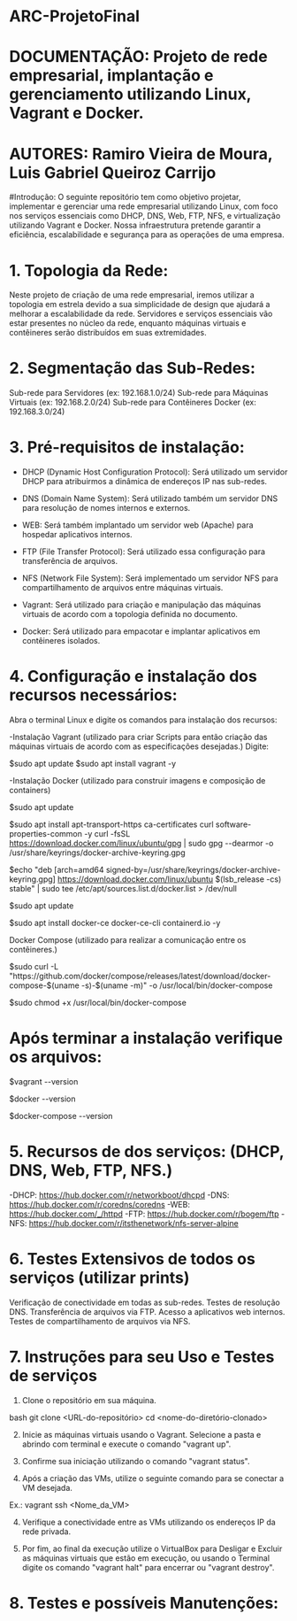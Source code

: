 # ARC-ProjetoFinal

# DOCUMENTAÇÃO: Projeto de rede empresarial, implantação e gerenciamento utilizando Linux, Vagrant e Docker.

# AUTORES: Ramiro Vieira de Moura, Luis Gabriel Queiroz Carrijo

#Introdução: O seguinte repositório tem como objetivo projetar, implementar e gerenciar uma rede empresarial utilizando Linux, com foco nos serviços essenciais como DHCP, DNS, Web, FTP, NFS, e virtualização utilizando Vagrant e Docker. Nossa infraestrutura pretende garantir a eficiência, escalabilidade e segurança para as operações de uma empresa.


# 1. Topologia da Rede:
Neste projeto de criação de uma rede empresarial, iremos utilizar a topologia em estrela devido a sua simplicidade de design que ajudará a melhorar a escalabilidade da rede.
Servidores e serviços essenciais vão estar presentes no núcleo da rede, enquanto máquinas virtuais e contêineres serão distribuídos em suas extremidades.

# 2. Segmentação das Sub-Redes: 
Sub-rede para Servidores (ex: 192.168.1.0/24)
Sub-rede para Máquinas Virtuais (ex: 192.168.2.0/24)
Sub-rede para Contêineres Docker (ex: 192.168.3.0/24)

# 3. Pré-requisitos de instalação:

- DHCP (Dynamic Host Configuration Protocol): Será utilizado um servidor DHCP para atribuirmos a dinâmica de endereços IP nas sub-redes.

- DNS (Domain Name System): Será utilizado também um servidor DNS para resolução de nomes internos e externos.

- WEB: Será também implantado um servidor web (Apache) para hospedar aplicativos internos.

- FTP (File Transfer Protocol): Será utilizado essa configuração para transferência de arquivos.

- NFS (Network File System): Será implementado um servidor NFS para compartilhamento de arquivos entre máquinas virtuais.

- Vagrant: Será utilizado para criação e manipulação das máquinas virtuais de acordo com a topologia definida no documento.

- Docker: Será utilizado para empacotar e implantar aplicativos em contêineres isolados.


# 4. Configuração e instalação dos recursos necessários: 
Abra o terminal Linux e digite os comandos para instalação dos recursos:

-Instalação Vagrant (utilizado para criar Scripts para então criação das máquinas virtuais de acordo com as especificações desejadas.)
Digite:

$sudo apt update
$sudo apt install vagrant -y

-Instalação Docker (utilizado para construir imagens e composição de containers)

$sudo apt update

$sudo apt install apt-transport-https ca-certificates curl software-properties-common -y
curl -fsSL https://download.docker.com/linux/ubuntu/gpg | sudo gpg --dearmor -o /usr/share/keyrings/docker-archive-keyring.gpg

$echo "deb [arch=amd64 signed-by=/usr/share/keyrings/docker-archive-keyring.gpg] https://download.docker.com/linux/ubuntu $(lsb_release -cs) stable" | sudo tee /etc/apt/sources.list.d/docker.list > /dev/null

$sudo apt update

$sudo apt install docker-ce docker-ce-cli containerd.io -y

Docker Compose (utilizado para realizar a comunicação entre os contêineres.)

$sudo curl -L "https://github.com/docker/compose/releases/latest/download/docker-compose-$(uname -s)-$(uname -m)" -o /usr/local/bin/docker-compose

$sudo chmod +x /usr/local/bin/docker-compose

# Após terminar a instalação verifique os arquivos:

$vagrant --version

$docker --version

$docker-compose --version



# 5. Recursos de  dos serviços: (DHCP, DNS, Web, FTP, NFS.)
-DHCP: https://hub.docker.com/r/networkboot/dhcpd
-DNS: https://hub.docker.com/r/coredns/coredns
-WEB: https://hub.docker.com/_/httpd 
-FTP: https://hub.docker.com/r/bogem/ftp
-NFS: https://hub.docker.com/r/itsthenetwork/nfs-server-alpine


# 6. Testes Extensivos de todos os serviços (utilizar prints)

Verificação de conectividade em todas as sub-redes.
Testes de resolução DNS.
Transferência de arquivos via FTP.
Acesso a aplicativos web internos.
Testes de compartilhamento de arquivos via NFS.

# 7. Instruções para seu Uso e Testes de serviços

1. Clone o repositório em sua máquina.
   
bash
  git clone <URL-do-repositório>
  cd <nome-do-diretório-clonado>
  
2. Inicie as máquinas virtuais usando o Vagrant. Selecione a pasta e abrindo com terminal e execute o comando "vagrant up".

3. Confirme sua iniciação utilizando o comando "vagrant status".

4. Após a criação das VMs, utilize o seguinte comando para se conectar a VM desejada.

Ex.:
  vagrant ssh <Nome_da_VM>
  
4. Verifique a conectividade entre as VMs utilizando os endereços IP da rede privada.

5. Por fim, ao final da execução utilize o VirtualBox para Desligar e Excluir as máquinas virtuais que estão em execução, ou usando o Terminal digite os comando "vagrant halt" para encerrar ou "vagrant destroy".

# 8. Testes e possíveis Manutenções:

